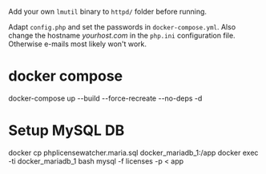 
Add your own `lmutil` binary to `httpd/` folder before running.

Adapt `config.php` and set the passwords in `docker-compose.yml`.
Also change the hostname *yourhost.com* in the `php.ini` configuration
file. Otherwise e-mails most likely won't work.

# docker compose

docker-compose up --build --force-recreate --no-deps -d


# Setup MySQL DB

docker cp phplicensewatcher.maria.sql docker_mariadb_1:/app
docker exec -ti docker_mariadb_1 bash
mysql -f licenses -p < app

